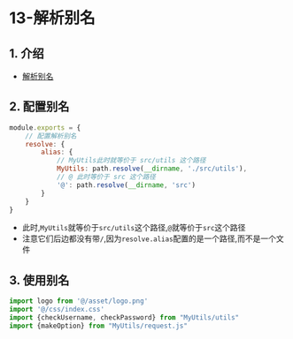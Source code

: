 # 13-解析别名

## 1. 介绍

- [解析别名](https://www.webpackjs.com/configuration/resolve/#resolvealias)

## 2. 配置别名

```javascript
module.exports = {
    // 配置解析别名
    resolve: {
        alias: {
            // MyUtils此时就等价于 src/utils 这个路径
            MyUtils: path.resolve(__dirname, './src/utils'),
            // @ 此时等价于 src 这个路径
            '@': path.resolve(__dirname, 'src')
        }
    }
}
```

- 此时,`MyUtils`就等价于`src/utils`这个路径,`@`就等价于`src`这个路径
- 注意它们后边都没有带`/`,因为`resolve.alias`配置的是一个路径,而不是一个文件

## 3. 使用别名

```javascript
import logo from '@/asset/logo.png'
import '@/css/index.css'
import {checkUsername, checkPassword} from "MyUtils/utils"
import {makeOption} from "MyUtils/request.js"
```